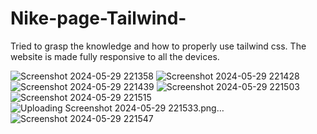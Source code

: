 # Nike-page-Tailwind-
Tried to grasp the knowledge and how to properly use tailwind css. The website is made fully responsive to all the devices.

![Screenshot 2024-05-29 221358](https://github.com/amal-benny/Nike-page-Tailwind/assets/115136623/0ecbf15c-2719-4dd1-9a25-fba8531faad9)
![Screenshot 2024-05-29 221428](https://github.com/amal-benny/Nike-page-Tailwind/assets/115136623/f1b549a1-f732-48b0-ad15-d8c8c7c023ea)
![Screenshot 2024-05-29 221439](https://github.com/amal-benny/Nike-page-Tailwind/assets/115136623/0db446f5-b9ca-419b-a1f8-7344234ae9e8)
![Screenshot 2024-05-29 221503](https://github.com/amal-benny/Nike-page-Tailwind/assets/115136623/e5c7ce59-f9c4-4740-b3f7-f1425f91ea81)
![Screenshot 2024-05-29 221515](https://github.com/amal-benny/Nike-page-Tailwind/assets/115136623/c787697f-97b6-4a83-b39c-c3ea836b9b5a)
![Uploading Screenshot 2024-05-29 221533.png…]()
![Screenshot 2024-05-29 221547](https://github.com/amal-benny/Nike-page-Tailwind/assets/115136623/5a17666e-7ccb-4341-b52f-3b215f3f990f)
